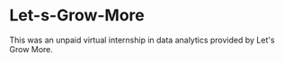 # Let-s-Grow-More
This was an unpaid virtual internship in data analytics provided by Let's Grow More.
